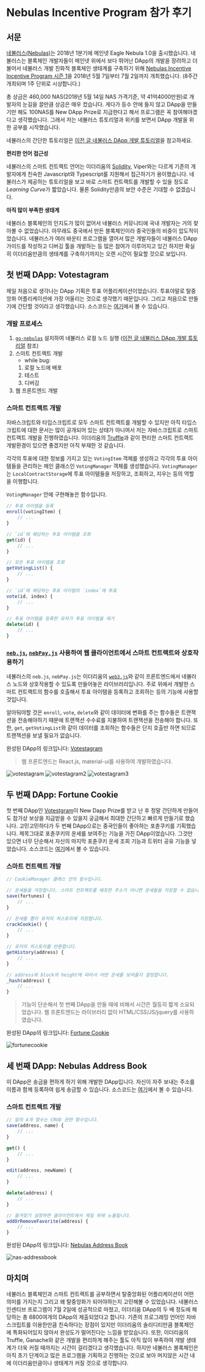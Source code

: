 # Nebulas Incentive Program 참가 후기

## 서문

[네뷸러스(Nebulas)](https://nebulas.io/kr)는 2018년 1분기에 메인넷 Eagle Nebula 1.0을 출시했습니다. 네뷸러스는 블록체인 개발자들이 메인넷 위에서 보다 뛰어난 DApp의 개발을 장려하고 더불어서 네뷸러스 개발 친화적 블록체인 생태계를 구축하기 위해 [Nebulas Incentive Incentive Program 시즌 1](https://nebulas.io/incentive.html)을 2018년 5월 7일부터 7월 2일까지 개최했습니다. (8주간 개최되며 1주 단위로 시상합니다.)

총 상금은 460,000 NAS(2018년 5월 14일 NAS 가격기준, 약 41억4000만원)로 개발자의 눈길을 끌만큼 상금은 매우 컸습니다. 게다가 등수 안에 들지 않고 DApp을 만들기만 해도 100NAS를 New DApp Prize로 지급한다고 해서 프로그램은 꼭 참여해야겠다고 생각했습니다. 그래서 저는 네뷸러스 튜토리얼과 위키를 보면서 DApp 개발을 위한 공부를 시작했습니다.

네뷸러스의 간단한 튜토리얼은 [이전 글 네뷸러스 DApp 개발 튜토리얼]()을 참고하세요.

**편리한 언어 접근성**

네뷸러스의 스마트 컨트랙트 언어는 이더리움의 [Solidity](http://solidity.readthedocs.io/en/v0.4.24/), Viper와는 다르게 기존의 개발자에게 친숙한 Javascript와 Typescript를 지원해서 접근하기가 용이했습니다. 네뷸러스가 제공하는 튜토리얼을 보고 바로 스마트 컨트랙트를 개발할 수 있을 정도로 *Learning Curve*가 짧았습니다. 물론 Solidity만큼의 보안 수준은 기대할 수 없겠습니다.

**아직 많이 부족한 생태계**

네뷸러스 블록체인의 인지도가 많이 없어서 네뷸러스 커뮤니티에 국내 개발자는 거의 찾아볼 수 없었습니다. 아무래도 중국에서 만든 블록체인이라 중국인들의 비중이 압도적이었습니다. 네뷸러스가 여러 바운티 프로그램을 열어서 많은 개발자들이 네뷸러스 DApp 가이드를 작성하고 디버깅 툴을 개발하는 등 많은 참여가 이루어지고 있긴 하지만 확실히 이더리움만큼의 생태계를 구축하기까지는 오랜 시간이 필요할 것으로 보입니다.

## 첫 번째 DApp: Votestagram

제일 처음으로 생각나는 DApp 기획은 투표 어플리케이션이었습니다. 투표야말로 탈중앙화 어플리케이션에 가장 어울리는 것으로 생각했기 때문입니다. 그리고 처음으로 만들기에 간단할 것이라고 생각했습니다. 소스코드는 [여기](https://github.com/JonJee/nebulas-voting)에서 볼 수 있습니다.

### 개발 프로세스

1. [`go-nebulas`](https://github.com/nebulasio/go-nebulas) 설치하여 네뷸러스 로컬 노드 실행 ([이전 글 네뷸러스 DApp 개발 튜토리얼]() 참조)
2. 스마트 컨트랙트 개발
    * while bug:
    1. 로컬 노드에 배포
    2. 테스트
    3. 디버깅
3. 웹 프론트엔드 개발

### 스마트 컨트랙트 개발

자바스크립트와 타입스크립트로 모두 스마트 컨트랙트를 개발할 수 있지만 아직 타입스크립트에 대한 문서는 많이 공개되어 있는 상태가 아니여서 저는 자바스크립트로 스마트 컨트랙트 개발을 진행하였습니다. 이더리움의 [Truffle](https://truffleframework.com/)과 같이 편리한 스마트 컨트랙트 개발환경이 있으면 좋겠지만 아직 부재한 것 같습니다.

각각의 투표에 대한 정보를 가지고 있는 `VotingItem` 객체를 생성하고 각각의 투표 아이템들을 관리하는 메인 클래스인 `VotingManager` 객체를 생성했습니다. `VotingManager`는 `LocalContractStorage`에 투표 아이템들을 저장하고, 조회하고, 지우는 등의 역할을 이행합니다.

`VotingManager` 안에 구현해놓은 함수입니다.

```js
// 투표 아이템을 등록
enroll(votingItem) {
    // ...
}

// `id`에 해당하는 투표 아이템을 조회
get(id) {
    // ...
}

// 모든 투표 아이템을 조회
getVotingList() {
    // ...
}

// `id`에 해당하는 투표 아이템의 `index`에 투표
vote(id, index) {
    // ...
}

// 투표 아이템을 등록한 유저가 투표 아이템을 제거
delete(id) {
    // ...
}
```

### [`neb.js`](https://github.com/nebulasio/neb.js), [`nebPay.js`](https://github.com/nebulasio/nebPay) 사용하여 웹 클라이언트에서 스마트 컨트랙트와 상호작용하기

네뷸러스의 `neb.js`, `nebPay.js`는 이더리움의 [`web3.js`](https://web3js.readthedocs.io/en/1.0/)와 같이 프론트엔드에서 네뷸러스 노드와 상호작용할 수 있도록 만들어놓은 라이브러리입니다. 주로 위에서 개발한 스마트 컨트랙트의 함수를 호출해서 투표 아이템을 등록하고 조회하는 등의 기능에 사용할 것입니다.

알아둬야할 것은 `enroll`, `vote`, `delete`와 같이 데이터에 변화를 주는 함수들은 트랜잭션을 전송해야하기 때문에 트랜잭션 수수료를 지불하여 트랜잭션을 전송해야 합니다. 또한, `get`, `getVotingList`와 같이 데이터를 조회하는 함수들은 단지 호출만 하면 되므로 트랜잭션을 보낼 필요가 없습니다.

완성된 DApp의 링크입니다: [Votestagram](https://vote.nasd.app/)

> 웹 프론트엔드는 React.js, material-ui를 사용하여 개발하였습니다.

![votestagram](https://github.com/JonJee/nebulas-voting/blob/master/docs/img/capture_votinglistview.png?raw=true)
![votestagram2](https://github.com/JonJee/nebulas-voting/raw/master/docs/img/capture_voteview.png?raw=true)
![votestagram3](https://github.com/JonJee/nebulas-voting/raw/master/docs/img/capture_votingresult.png?raw=true)

## 두 번째 DApp: Fortune Cookie

첫 번째 DApp인 [Votestgram](https://vote.nasd.app)이 New Dapp Prize를 받고 난 후 정말 간단하게 만들어도 참가상 보상을 지급받을 수 있을지 궁금해서 최대한 간단하고 빠르게 만들기로 했습니다. 고민고민하다가 두 번째 DApp으로는 중국인들이 좋아하는 포츈쿠키를 기획했습니다. 제목그대로 포츈쿠키의 운세를 보여주는 기능을 가진 DApp이었습니다. 그것만 있으면 너무 단순해서 자신의 마지막 포츈쿠키 운세 조회 기능과 트위터 공유 기능을 넣었습니다. 소스코드는 [여기](https://github.com/JonJee/FortuneCookie)에서 볼 수 있습니다.

### 스마트 컨트랙트 개발

```js
// CookieManager 클래스 안의 함수입니다.

// 운세들을 저장합니다. 스마트 컨트랙트를 배포한 주소가 아니면 운세들을 저장할 수 없습니다.
save(fortunes) {
    // ...
}

// 운세를 뽑아 유저의 히스토리에 저장합니다.
crackCookie() {
    // ...
}

// 유저의 히스토리를 반환합니다.
getHistory(address) {
    // ...
}

// address와 block의 height에 따라서 어떤 운세를 보여줄지 결정합니다.
_hash(address) {
    // ...
}
```

> 기능이 단순해서 첫 번째 DApp을 만들 때에 비해서 시간은 월등히 짧게 소요되었습니다. 웹 프론트엔드는 라이브러리 없이 HTML/CSS/JS/jquery를 사용하였습니다.

완성된 DApp의 링크입니다: [Fortune Cookie](https://cookie.nasd.app/)

![fortunecookie](https://github.com/JonJee/nebulas-tutorial/blob/master/img/nip/fortunecookie.png?raw=true)

## 세 번째 DApp: Nebulas Address Book

이 DApp은 송금을 편하게 하기 위해 개발한 DApp입니다. 자신이 자주 보내는 주소를 이름과 함께 등록하여 쉽게 송금할 수 있습니다. 소스코드는 [여기](https://github.com/JonJee/nas-addressbook)에서 볼 수 있습니다.

### 스마트 컨트랙트 개발

```js
// 밑의 4개 함수는 CRUD 관련 함수입니다.
save(address, name) {
    // ...
}

get() {
    // ...
}

edit(address, newName) {
    // ...
}

delete(address) {
    // ...
}

// 즐겨찾기 설정하면 클라이언트에서 제일 위에 노출됩니다.
addOrRemoveFavorite(address) {
    // ...
}
```

완성된 DApp의 링크입니다: [Nebulas Address Book](https://nasd.app/)

![nas-addressbook](https://github.com/JonJee/nebulas-tutorial/blob/master/img/nip/nas-addressbook.png?raw=true)

## 마치며

네뷸러스 블록체인과 스마트 컨트랙트를 공부하면서 탈중앙화된 어플리케이션이 어떤 의미를 가지는지 그리고 왜 탈중앙화가 되어야하는지 고민해볼 수 있었습니다. 네뷸러스 인센티브 프로그램이 7월 2일에 성공적으로 마쳤고, 이더리움 DApp의 두 배 정도에 해당하는 총 6800여개의 DApp의 제출되었다고 합니다. 기존의 프로그래밍 언어인 자바스크립트를 이용한만큼 친숙하다는 장점이 있지만 이더리움의 솔리디티만큼 블록체인에 특화되어있지 않아서 완성도가 떨어진다는 느낌을 받았습니다. 또한, 이더리움의 Truffle, Ganache와 같은 개발을 편리하게 해주는 툴도 아직 많이 부족하여 개발 생태계가 더욱 커질 때까지는 시간이 걸리겠다고 생각했습니다. 하지만 네뷸러스 블록체인은 아직 초기 단계이고 많은 프로그램을 기획하고 진행하는 것으로 보아 머지않은 시간 내에 이더리움만큼이나 생태계가 커질 것으로 생각합니다.
